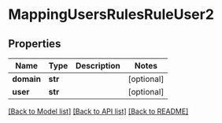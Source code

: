 # MappingUsersRulesRuleUser2

## Properties
Name | Type | Description | Notes
------------ | ------------- | ------------- | -------------
**domain** | **str** |  | [optional] 
**user** | **str** |  | [optional] 

[[Back to Model list]](../README.md#documentation-for-models) [[Back to API list]](../README.md#documentation-for-api-endpoints) [[Back to README]](../README.md)


